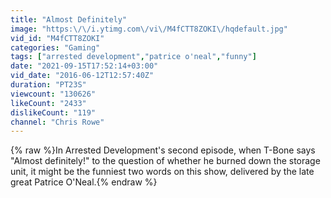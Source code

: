 ```yaml
---
title: "Almost Definitely"
image: "https:\/\/i.ytimg.com\/vi\/M4fCTT8ZOKI\/hqdefault.jpg"
vid_id: "M4fCTT8ZOKI"
categories: "Gaming"
tags: ["arrested development","patrice o'neal","funny"]
date: "2021-09-15T17:52:14+03:00"
vid_date: "2016-06-12T12:57:40Z"
duration: "PT23S"
viewcount: "130626"
likeCount: "2433"
dislikeCount: "119"
channel: "Chris Rowe"
---
```

{% raw %}In Arrested Development's second episode, when T-Bone says &quot;Almost definitely!&quot; to the question of whether he burned down the storage unit, it might be the funniest two words on this show, delivered by the late great Patrice O'Neal.{% endraw %}
